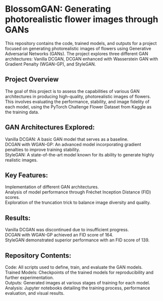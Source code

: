 # BlossomGAN: Generating photorealistic flower images through GANs

This repository contains the code, trained models, and outputs for a project focused on generating photorealistic images of flowers using Generative Adversarial Networks (GANs). The project explores three different GAN architectures: Vanilla DCGAN, DCGAN enhanced with Wasserstein GAN with Gradient Penalty (WGAN-GP), and StyleGAN.

## Project Overview
The goal of this project is to assess the capabilities of various GAN architectures in producing high-quality, photorealistic images of flowers. This involves evaluating the performance, stability, and image fidelity of each model, using the PyTorch Challenge Flower Dataset from Kaggle as the training data.

## GAN Architectures Explored:
Vanilla DCGAN: A basic GAN model that serves as a baseline.  
DCGAN with WGAN-GP: An advanced model incorporating gradient penalties to improve training stability.  
StyleGAN: A state-of-the-art model known for its ability to generate highly realistic images.  

## Key Features:
Implementation of different GAN architectures.  
Analysis of model performance through Fréchet Inception Distance (FID) scores.  
Exploration of the truncation trick to balance image diversity and quality.  

## Results:
Vanilla DCGAN was discontinued due to insufficient progress.  
DCGAN with WGAN-GP achieved an FID score of 164.  
StyleGAN demonstrated superior performance with an FID score of 139.  

## Repository Contents:
Code: All scripts used to define, train, and evaluate the GAN models.  
Trained Models: Checkpoints of the trained models for reproducibility and further experimentation.  
Outputs: Generated images at various stages of training for each model.  
Analysis: Jupyter notebooks detailing the training process, performance evaluation, and visual results.  
